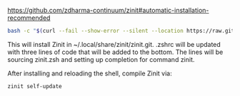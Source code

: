 <https://github.com/zdharma-continuum/zinit#automatic-installation-recommended> 
```sh
bash -c "$(curl --fail --show-error --silent --location https://raw.githubusercontent.com/zdharma-continuum/zinit/HEAD/scripts/install.sh)"
```

This will install Zinit in ~/.local/share/zinit/zinit.git. .zshrc will be updated with three lines of code that will be added to the bottom. The lines will be sourcing zinit.zsh and setting up completion for command zinit.

After installing and reloading the shell, compile Zinit via:
```sh
zinit self-update
```
